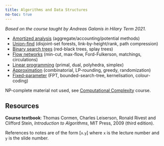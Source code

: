 ```yaml
---
title: Algorithms and Data Structures
no-toc: true
---
```


*Based on the course taught by Andreas Galanis in Hilary Term 2021.*

* [Amortized analysis](notes/amortized.md) (aggregate/accounting/potential
  methods)
* [Union-find](notes/uf.md) (disjoint-set forests, link-by-height/rank, path
  compression)
* [Binary search trees](notes/bst.md) (red-black trees, splay trees)
* [Flow networks](notes/flownet.md) (min-cut, max-flow, Ford-Fulkerson,
  matchings, circulations)
* [Linear programming](notes/lp.md) (primal, dual, polyhedra, simplex)
* [Approximation](notes/approx.md) (combinatorial, LP-rounding, greedy,
  randomization)
* [Fixed-parameter](notes/fpt.md) (FPT,
  bounded-search-tree, kernelisation, colour-coding)

NP-complete material not used, see
[Computational Complexity](../complexity/index.md) course.

## Resources

**Course textbook**: Thomas Cormen, Charles Leiserson, Ronald Rivest and
Clifford Stein, *Introduction to Algorithms*, MIT Press, 2009 (third edition).

References to notes are of the form [`x`.`y`] where `x` is the lecture number
and `y` is the slide number.
